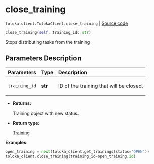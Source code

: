 # close_training
`toloka.client.TolokaClient.close_training` | [Source code](https://github.com/Toloka/toloka-kit/blob/v1.0.2/src/client/__init__.py#L1684)

```python
close_training(self, training_id: str)
```

Stops distributing tasks from the training

## Parameters Description

| Parameters | Type | Description |
| :----------| :----| :-----------|
`training_id`|**str**|<p>ID of the training that will be closed.</p>

* **Returns:**

  Training object with new status.

* **Return type:**

  [Training](toloka.client.training.Training.md)

**Examples:**


```python
open_training = next(toloka_client.get_trainings(status='OPEN'))
toloka_client.close_training(training_id=open_training.id)
```

